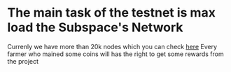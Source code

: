 # The main task of the testnet is max load the Subspace's Network
Currenly we have more than 20k nodes which you can check [here](https://telemetry.subspace.network/#/0x332ef6e751e25426e38996c51299dfc53bcd56f40b53dce2b2fc8442ae9c4a74)
Every farmer who mained some coins will has the right to get some rewards from the project
